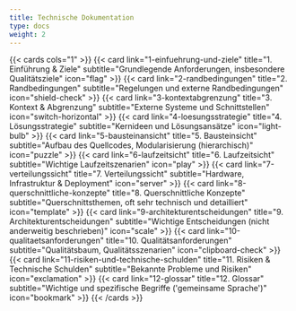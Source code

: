 ```yaml
---
title: Technische Dokumentation
type: docs
weight: 2
---
```


{{< cards cols="1" >}}
{{< card link="1-einfuehrung-und-ziele" title="1. Einführung & Ziele" subtitle="Grundlegende Anforderungen, insbesondere Qualitätsziele" icon="flag" >}}
{{< card link="2-randbedingungen" title="2. Randbedingungen" subtitle="Regelungen und externe Randbedingungen" icon="shield-check" >}}
{{< card link="3-kontextabgrenzung" title="3. Kontext & Abgrenzung" subtitle="Externe Systeme und Schnittstellen" icon="switch-horizontal" >}}
{{< card link="4-loesungsstrategie" title="4. Lösungsstrategie" subtitle="Kernideen und Lösungsansätze" icon="light-bulb" >}}
{{< card link="5-bausteinansicht" title="5. Bausteinsicht" subtitle="Aufbau des Quellcodes, Modularisierung (hierarchisch)" icon="puzzle" >}}
{{< card link="6-laufzeitsicht" title="6. Laufzeitsicht" subtitle="Wichtige Laufzeitszenarien" icon="play" >}}
{{< card link="7-verteilungssicht" title="7. Verteilungssicht" subtitle="Hardware, Infrastruktur & Deployment" icon="server" >}}
{{< card link="8-querschnittliche-konzepte" title="8. Querschnittliche Konzepte" subtitle="Querschnittsthemen, oft sehr technisch und detailliert" icon="template" >}}
{{< card link="9-architekturentscheidungen" title="9. Architekturentscheidungen" subtitle="Wichtige Entscheidungen (nicht anderweitig beschrieben)" icon="scale" >}}
{{< card link="10-qualitaetsanforderungen" title="10. Qualitätsanforderungen" subtitle="Qualitätsbaum, Qualitätsszenarien" icon="clipboard-check" >}}
{{< card link="11-risiken-und-technische-schulden" title="11. Risiken & Technische Schulden" subtitle="Bekannte Probleme und Risiken" icon="exclamation" >}}
{{< card link="12-glossar" title="12. Glossar" subtitle="Wichtige und spezifische Begriffe ('gemeinsame Sprache')" icon="bookmark" >}}
{{< /cards >}}
